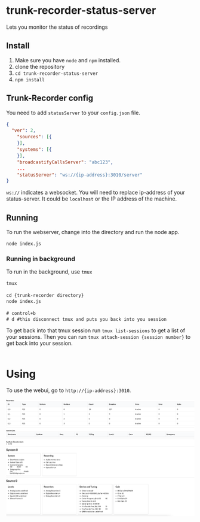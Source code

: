 # trunk-recorder-status-server
Lets you monitor the status of recordings
## Install
1) Make sure you have `node` and `npm` installed.
2) clone the repository
3) `cd trunk-recorder-status-server`
4) `npm install`

## Trunk-Recorder config
You need to add `statusServer` to your `config.json` file.
```json
{
  "ver": 2,
    "sources": [{
    }],
    "systems": [{
    }],
    "broadcastifyCallsServer": "abc123",
    ...
    "statusServer": "ws://{ip-address}:3010/server"
}
```
`ws://` indicates a websocket. You will need to replace ip-address of your status-server. It could be `localhost` or the IP address of the machine.

## Running
To run the webserver, change into the directory and run the node app.
```
node index.js
```

### Running in background
To run in the background, use `tmux`
```
tmux

cd {trunk-recorder directory}
node index.js

# control+b 
# d #this disconnect tmux and puts you back into you session
```
To get back into that tmux session run `tmux list-sessions` to get a list of your sessions. Then you can run `tmux attach-session {session number}` to get back into your session.
<br><br>

# Using
To use the webui, go to `http://{ip-address}:3010`.
<br><br>
![Screenshot](screenshot.png)

